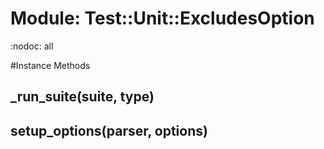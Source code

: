 # Module: Test::Unit::ExcludesOption
    

:nodoc: all



#Instance Methods
## _run_suite(suite, type) [](#method-i-_run_suite)

## setup_options(parser, options) [](#method-i-setup_options)

